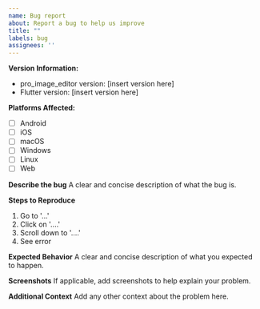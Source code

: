 ```yaml
---
name: Bug report
about: Report a bug to help us improve
title: ""
labels: bug
assignees: ''
---
```


**Version Information:**
- pro_image_editor version: [insert version here]
- Flutter version: [insert version here]

**Platforms Affected:**
- [ ] Android
- [ ] iOS
- [ ] macOS
- [ ] Windows
- [ ] Linux
- [ ] Web

**Describe the bug**
A clear and concise description of what the bug is.

**Steps to Reproduce**
1. Go to '...'
2. Click on '....'
3. Scroll down to '....'
4. See error

**Expected Behavior**
A clear and concise description of what you expected to happen.

**Screenshots**
If applicable, add screenshots to help explain your problem.

**Additional Context**
Add any other context about the problem here.
